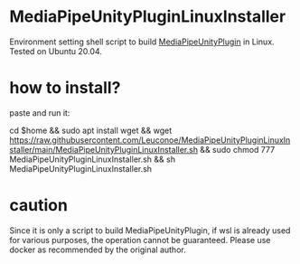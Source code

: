 # MediaPipeUnityPluginLinuxInstaller

Environment setting shell script to build [MediaPipeUnityPlugin](https://github.com/homuler/MediaPipeUnityPlugin) in Linux.
Tested on Ubuntu 20.04.

# how to install?
paste and run it:

cd $home && sudo apt install wget && wget https://raw.githubusercontent.com/Leuconoe/MediaPipeUnityPluginLinuxInstaller/main/MediaPipeUnityPluginLinuxInstaller.sh && sudo chmod 777 MediaPipeUnityPluginLinuxInstaller.sh && sh MediaPipeUnityPluginLinuxInstaller.sh

# caution

Since it is only a script to build MediaPipeUnityPlugin, if wsl is already used for various purposes, the operation cannot be guaranteed. Please use docker as recommended by the original author.
